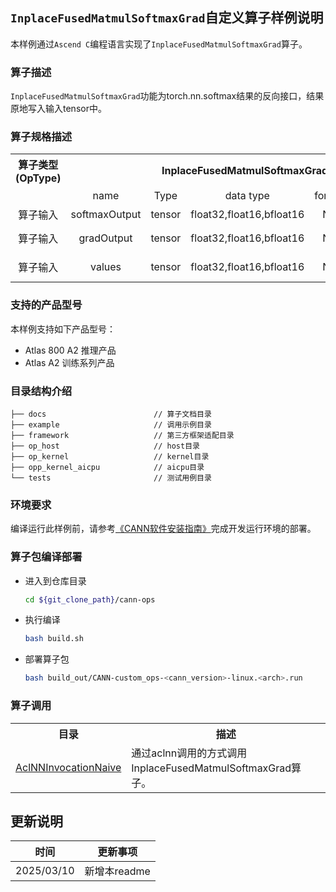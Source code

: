 ## `InplaceFusedMatmulSoftmaxGrad`自定义算子样例说明 
本样例通过`Ascend C`编程语言实现了`InplaceFusedMatmulSoftmaxGrad`算子。

### 算子描述
`InplaceFusedMatmulSoftmaxGrad`功能为torch.nn.softmax结果的反向接口，结果原地写入输入tensor中。

### 算子规格描述

<table>
<tr><th align="center">算子类型(OpType)</th><th colspan="5" align="center">InplaceFusedMatmulSoftmaxGrad</th></tr> 
<tr><td align="center"> </td><td align="center">name</td><td align="center">Type</td><td align="center">data type</td><td align="center">format</td><td align="center">约束</td></tr>  
<tr><td rowspan="2" align="center">算子输入</td>
<tr><td align="center">softmaxOutput</td><td align="center">tensor</td><td align="center">float32,float16,bfloat16</td><td align="center">ND</td><td align="center">[m,n]</td></tr>
<tr><td rowspan="2" align="center">算子输入</td>
<tr><td align="center">gradOutput</td><td align="center">tensor</td><td align="center">float32,float16,bfloat16</td><td align="center">ND</td><td align="center">[m,k], k∈[1,65535]</td></tr> 
<tr><td rowspan="2" align="center">算子输入</td> 
<tr><td align="center">values</td><td align="center">tensor</td><td align="center">float32,float16,bfloat16</td><td align="center">ND</td><td align="center">[n,k], k∈[1,65535]</td></tr>  
</table>

### 支持的产品型号
本样例支持如下产品型号：
- Atlas 800 A2 推理产品
- Atlas A2 训练系列产品

### 目录结构介绍
```
├── docs                        // 算子文档目录
├── example                     // 调用示例目录
├── framework                   // 第三方框架适配目录
├── op_host                     // host目录
├── op_kernel                   // kernel目录
├── opp_kernel_aicpu            // aicpu目录
└── tests                       // 测试用例目录
```

### 环境要求
编译运行此样例前，请参考[《CANN软件安装指南》](https://hiascend.com/document/redirect/CannCommunityInstSoftware)完成开发运行环境的部署。

### 算子包编译部署
  - 进入到仓库目录

    ```bash
    cd ${git_clone_path}/cann-ops
    ```

  - 执行编译

    ```bash
    bash build.sh
    ```

  - 部署算子包

    ```bash
    bash build_out/CANN-custom_ops-<cann_version>-linux.<arch>.run
    ```

### 算子调用
<table>
    <th>目录</th><th>描述</th>
    <tr>
        <td><a href="./examples/AclNNInvocationNaive"> AclNNInvocationNaive</td><td>通过aclnn调用的方式调用InplaceFusedMatmulSoftmaxGrad算子。</td>
    </tr>
</table>

## 更新说明
| 时间         | 更新事项 |
|------------|------|
| 2025/03/10 | 新增本readme |